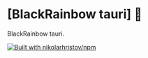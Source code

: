 # [BlackRainbow tauri] 🐂

BlackRainbow tauri.

[![Built with nikolarhristov/npm](https://raw.githubusercontent.com/nikolarhristov/npm/main/.github/img/favicon-16x16.png)](https://github.com/NikolaRHristov/npm)
